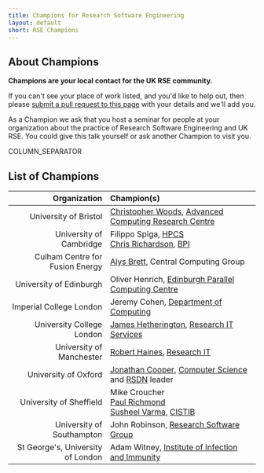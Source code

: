 ```yaml
---
title: Champions for Research Software Engineering
layout: default
short: RSE Champions
---
```


## About Champions

**Champions are your local contact for the UK RSE community.**

If you can't see your place of work listed, and you'd like to help out, then please [submit a pull request to this page](https://github.com/UKRSE/UKRSE.github.io/blob/master/champions.md) with your details and we'll add you.

As a Champion we ask that you host a seminar for people at your organization about the practice of Research Software Engineering and UK RSE. You could give this talk yourself or ask another Champion to visit you.

COLUMN_SEPARATOR

## List of Champions

Organization | Champion(s)
------------:|:-----------
University of Bristol | [Christopher Woods](http://chryswoods.com), [Advanced Computing Research Centre](https://www.acrc.bris.ac.uk)
University of Cambridge | Filippo Spiga, [HPCS](http://www.hpc.cam.ac.uk) <br/> [Chris Richardson](http://www.bpi.cam.ac.uk/user/chris), [BPI](http://www.bpi.cam.ac.uk)
Culham Centre for Fusion Energy | [Alys Brett](https://uk.linkedin.com/in/alysbrett), Central Computing Group
University of Edinburgh | Oliver Henrich, [Edinburgh Parallel Computing Centre](https://www.epcc.ed.ac.uk)
Imperial College London | Jeremy Cohen, [Department of Computing](http://www.imperial.ac.uk/computing)
University College London | [James Hetherington](http://www.ucl.ac.uk/research-it-services/people/james), [Research IT Services](http://www.ucl.ac.uk/research-it-services)
University of Manchester | [Robert Haines](http://software.ac.uk/fellows/robert-haines), [Research IT](http://www.itservices.manchester.ac.uk/research/)
University of Oxford | [Jonathan Cooper](http://www.cs.ox.ac.uk/people/jonathan.cooper/), [Computer Science](http://www.cs.ox.ac.uk/) and [RSDN](http://rsdn.oerc.ox.ac.uk) leader
University of Sheffield | Mike Croucher  <br/> [Paul Richmond](http://www.paulrichmond.staff.shef.ac.uk/) <br/> [Susheel Varma](http://www.cistib.org/cistib_shf/index.php/people/developers/susheel-varma), [CISTIB](http://www.cistib.org/cistib_shf/)
University of Southampton | John Robinson, [Research Software Group](http://rsg.soton.ac.uk/)
St George's, University of London | Adam Witney, [Institute of Infection and Immunity](http://www.sgul.ac.uk/research/infection/)
